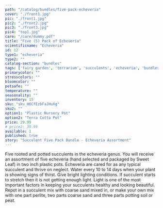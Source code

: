 ```yaml
---
path: "/catalog/bundles/five-pack-echeveria"
cover: "./front1.jpg"
pic: "./front1.jpg"
pic2: "./front2.jpg"
pic3: "./front3.jpg"
pic4: "top1.jpg"
care: "/care/dummy.pdf"
title: "Five (5) Pack of Echeveria"
scientificname: "Echeveria"
id: 12
type1: "echeveria"
type2: ""
catalog-section: "bundles"
tags: ['fairy garden', 'terrarium', 'succulents', 'echeveria', 'bundles']
primarycolor: ""
stresscolors: ""
bloomcolor: ""
petsafe: ""
temperature: ""
seasonality: ""
inventory: 15
sku: "sku_H6CfEzbFaJHuXg"
sku2: ""
option1: "Plastic Nursery Pot"
option2: "Terra Cotta Pot"
price: 29.99
# price2: 39.99
available: 1
published: true
story: "Succulent Five Pack Bundle - Echeveria Assortment"
---
```


Five rooted and potted succulents in the echeveria genus. You will receive an assortment of five echeveria (hand selected and packaged by Sweet Leaf) in two inch plastic pots. Echeveria are cared for as any typical succulent and thrive on neglect. Water every 10 to 14 days when your plant is showing signs of thirst. Give bright lighting conditions. If succulent starts to stretch then it is not getting enough light. Light is one of the most important factors in keeping your succulents healthy and looking beautiful. Repot in a succulent mix with coarse sand mixed in, or make your own mix with one part perlite, two parts coarse sand and three parts potting soil or peat.